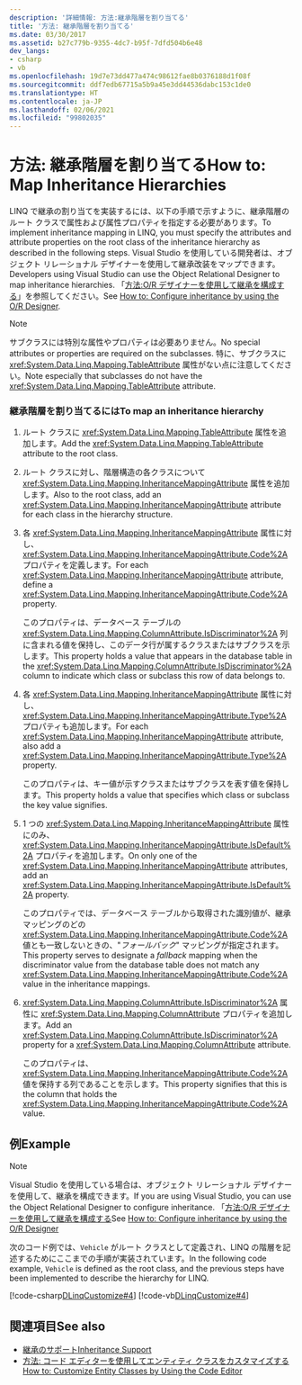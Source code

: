 ```yaml
---
description: '詳細情報: 方法:継承階層を割り当てる'
title: '方法: 継承階層を割り当てる'
ms.date: 03/30/2017
ms.assetid: b27c779b-9355-4dc7-b95f-7dfd504b6e48
dev_langs:
- csharp
- vb
ms.openlocfilehash: 19d7e73dd477a474c98612fae8b0376188d1f08f
ms.sourcegitcommit: ddf7edb67715a5b9a45e3dd44536dabc153c1de0
ms.translationtype: HT
ms.contentlocale: ja-JP
ms.lasthandoff: 02/06/2021
ms.locfileid: "99802035"
---
```

# <a name="how-to-map-inheritance-hierarchies"></a><span data-ttu-id="46cde-103">方法: 継承階層を割り当てる</span><span class="sxs-lookup"><span data-stu-id="46cde-103">How to: Map Inheritance Hierarchies</span></span>

<span data-ttu-id="46cde-104">LINQ で継承の割り当てを実装するには、以下の手順で示すように、継承階層のルート クラスで属性および属性プロパティを指定する必要があります。</span><span class="sxs-lookup"><span data-stu-id="46cde-104">To implement inheritance mapping in LINQ, you must specify the attributes and attribute properties on the root class of the inheritance hierarchy as described in the following steps.</span></span> <span data-ttu-id="46cde-105">Visual Studio を使用している開発者は、オブジェクト リレーショナル デザイナーを使用して継承改装をマップできます。</span><span class="sxs-lookup"><span data-stu-id="46cde-105">Developers using Visual Studio can use the Object Relational Designer to map inheritance hierarchies.</span></span> <span data-ttu-id="46cde-106">「[方法:O/R デザイナーを使用して継承を構成する](/visualstudio/data-tools/how-to-configure-inheritance-by-using-the-o-r-designer)」を参照してください。</span><span class="sxs-lookup"><span data-stu-id="46cde-106">See [How to: Configure inheritance by using the O/R Designer](/visualstudio/data-tools/how-to-configure-inheritance-by-using-the-o-r-designer).</span></span>  
  
> [!NOTE]
> <span data-ttu-id="46cde-107">サブクラスには特別な属性やプロパティは必要ありません。</span><span class="sxs-lookup"><span data-stu-id="46cde-107">No special attributes or properties are required on the subclasses.</span></span> <span data-ttu-id="46cde-108">特に、サブクラスに <xref:System.Data.Linq.Mapping.TableAttribute> 属性がない点に注意してください。</span><span class="sxs-lookup"><span data-stu-id="46cde-108">Note especially that subclasses do not have the <xref:System.Data.Linq.Mapping.TableAttribute> attribute.</span></span>  
  
### <a name="to-map-an-inheritance-hierarchy"></a><span data-ttu-id="46cde-109">継承階層を割り当てるには</span><span class="sxs-lookup"><span data-stu-id="46cde-109">To map an inheritance hierarchy</span></span>  
  
1. <span data-ttu-id="46cde-110">ルート クラスに <xref:System.Data.Linq.Mapping.TableAttribute> 属性を追加します。</span><span class="sxs-lookup"><span data-stu-id="46cde-110">Add the <xref:System.Data.Linq.Mapping.TableAttribute> attribute to the root class.</span></span>  
  
2. <span data-ttu-id="46cde-111">ルート クラスに対し、階層構造の各クラスについて <xref:System.Data.Linq.Mapping.InheritanceMappingAttribute> 属性を追加します。</span><span class="sxs-lookup"><span data-stu-id="46cde-111">Also to the root class, add an <xref:System.Data.Linq.Mapping.InheritanceMappingAttribute> attribute for each class in the hierarchy structure.</span></span>  
  
3. <span data-ttu-id="46cde-112">各 <xref:System.Data.Linq.Mapping.InheritanceMappingAttribute> 属性に対し、<xref:System.Data.Linq.Mapping.InheritanceMappingAttribute.Code%2A> プロパティを定義します。</span><span class="sxs-lookup"><span data-stu-id="46cde-112">For each <xref:System.Data.Linq.Mapping.InheritanceMappingAttribute> attribute, define a <xref:System.Data.Linq.Mapping.InheritanceMappingAttribute.Code%2A> property.</span></span>  
  
     <span data-ttu-id="46cde-113">このプロパティは、データベース テーブルの <xref:System.Data.Linq.Mapping.ColumnAttribute.IsDiscriminator%2A> 列に含まれる値を保持し、このデータ行が属するクラスまたはサブクラスを示します。</span><span class="sxs-lookup"><span data-stu-id="46cde-113">This property holds a value that appears in the database table in the <xref:System.Data.Linq.Mapping.ColumnAttribute.IsDiscriminator%2A> column to indicate which class or subclass this row of data belongs to.</span></span>  
  
4. <span data-ttu-id="46cde-114">各 <xref:System.Data.Linq.Mapping.InheritanceMappingAttribute> 属性に対し、<xref:System.Data.Linq.Mapping.InheritanceMappingAttribute.Type%2A> プロパティも追加します。</span><span class="sxs-lookup"><span data-stu-id="46cde-114">For each <xref:System.Data.Linq.Mapping.InheritanceMappingAttribute> attribute, also add a <xref:System.Data.Linq.Mapping.InheritanceMappingAttribute.Type%2A> property.</span></span>  
  
     <span data-ttu-id="46cde-115">このプロパティは、キー値が示すクラスまたはサブクラスを表す値を保持します。</span><span class="sxs-lookup"><span data-stu-id="46cde-115">This property holds a value that specifies which class or subclass the key value signifies.</span></span>  
  
5. <span data-ttu-id="46cde-116">1 つの <xref:System.Data.Linq.Mapping.InheritanceMappingAttribute> 属性にのみ、<xref:System.Data.Linq.Mapping.InheritanceMappingAttribute.IsDefault%2A> プロパティを追加します。</span><span class="sxs-lookup"><span data-stu-id="46cde-116">On only one of the <xref:System.Data.Linq.Mapping.InheritanceMappingAttribute> attributes, add an <xref:System.Data.Linq.Mapping.InheritanceMappingAttribute.IsDefault%2A> property.</span></span>  
  
     <span data-ttu-id="46cde-117">このプロパティでは、データベース テーブルから取得された識別値が、継承マッピングのどの <xref:System.Data.Linq.Mapping.InheritanceMappingAttribute.Code%2A> 値とも一致しないときの、"*フォールバック*" マッピングが指定されます。</span><span class="sxs-lookup"><span data-stu-id="46cde-117">This property serves to designate a *fallback* mapping when the discriminator value from the database table does not match any <xref:System.Data.Linq.Mapping.InheritanceMappingAttribute.Code%2A> value in the inheritance mappings.</span></span>  
  
6. <span data-ttu-id="46cde-118"><xref:System.Data.Linq.Mapping.ColumnAttribute.IsDiscriminator%2A> 属性に <xref:System.Data.Linq.Mapping.ColumnAttribute> プロパティを追加します。</span><span class="sxs-lookup"><span data-stu-id="46cde-118">Add an <xref:System.Data.Linq.Mapping.ColumnAttribute.IsDiscriminator%2A> property for a <xref:System.Data.Linq.Mapping.ColumnAttribute> attribute.</span></span>  
  
     <span data-ttu-id="46cde-119">このプロパティは、<xref:System.Data.Linq.Mapping.InheritanceMappingAttribute.Code%2A> 値を保持する列であることを示します。</span><span class="sxs-lookup"><span data-stu-id="46cde-119">This property signifies that this is the column that holds the <xref:System.Data.Linq.Mapping.InheritanceMappingAttribute.Code%2A> value.</span></span>  
  
## <a name="example"></a><span data-ttu-id="46cde-120">例</span><span class="sxs-lookup"><span data-stu-id="46cde-120">Example</span></span>  
  
> [!NOTE]
> <span data-ttu-id="46cde-121">Visual Studio を使用している場合は、オブジェクト リレーショナル デザイナーを使用して、継承を構成できます。</span><span class="sxs-lookup"><span data-stu-id="46cde-121">If you are using Visual Studio, you can use the Object Relational Designer to configure inheritance.</span></span> <span data-ttu-id="46cde-122">「[方法:O/R デザイナーを使用して継承を構成する](/visualstudio/data-tools/how-to-configure-inheritance-by-using-the-o-r-designer)</span><span class="sxs-lookup"><span data-stu-id="46cde-122">See [How to: Configure inheritance by using the O/R Designer](/visualstudio/data-tools/how-to-configure-inheritance-by-using-the-o-r-designer)</span></span>  
  
 <span data-ttu-id="46cde-123">次のコード例では、`Vehicle` がルート クラスとして定義され、LINQ の階層を記述するためにここまでの手順が実装されています。</span><span class="sxs-lookup"><span data-stu-id="46cde-123">In the following code example, `Vehicle` is defined as the root class, and the previous steps have been implemented to describe the hierarchy for LINQ.</span></span>  
  
 [!code-csharp[DLinqCustomize#4](../../../../../../samples/snippets/csharp/VS_Snippets_Data/DLinqCustomize/cs/Program.cs#4)]
 [!code-vb[DLinqCustomize#4](../../../../../../samples/snippets/visualbasic/VS_Snippets_Data/DLinqCustomize/vb/Module1.vb#4)]  
  
## <a name="see-also"></a><span data-ttu-id="46cde-124">関連項目</span><span class="sxs-lookup"><span data-stu-id="46cde-124">See also</span></span>

- [<span data-ttu-id="46cde-125">継承のサポート</span><span class="sxs-lookup"><span data-stu-id="46cde-125">Inheritance Support</span></span>](inheritance-support.md)
- [<span data-ttu-id="46cde-126">方法: コード エディターを使用してエンティティ クラスをカスタマイズする</span><span class="sxs-lookup"><span data-stu-id="46cde-126">How to: Customize Entity Classes by Using the Code Editor</span></span>](how-to-customize-entity-classes-by-using-the-code-editor.md)
